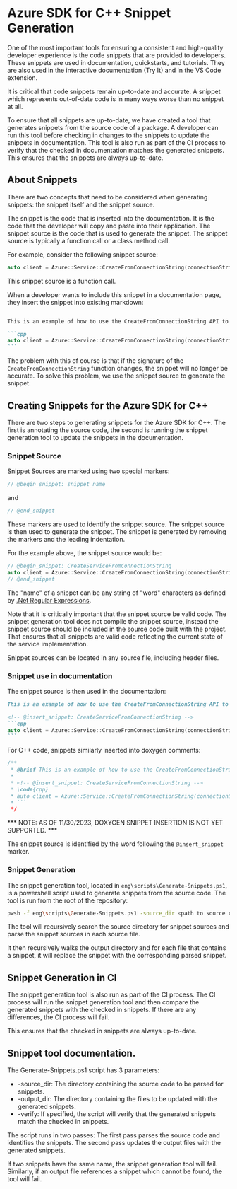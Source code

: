 # Azure SDK for C++ Snippet Generation

One of the most important tools for ensuring a consistent and high-quality developer experience is the code snippets that are provided to developers. These snippets are used in documentation, quickstarts, and tutorials. They are also used in the interactive documentation (Try It) and in the VS Code extension.

It is critical that code snippets remain up-to-date and accurate. A snippet which represents out-of-date code is in many ways worse than no snippet at all.

To ensure that all snippets are up-to-date, we have created a tool that generates snippets from the source code of a package. A developer can run this tool before checking in changes to the snippets to update the snippets in documentation. 
This tool is also run as part of the CI process to verify that the checked in documentation matches the generated snippets. This ensures that the snippets are always up-to-date.

## About Snippets

There are two concepts that need to be considered when generating snippets: the snippet itself and the snippet source.

The snippet is the code that is inserted into the documentation. It is the code that the developer will copy and paste into their application. The snippet source is the code that is used to generate the snippet. The snippet source is typically a function call or a class method call.

For example, consider the following snippet source:

```cpp
auto client = Azure::Service::CreateFromConnectionString(connectionString);
```

This snippet source is a function call.

When a developer wants to include this snippet in a documentation page, they insert the snippet into existing markdown:

~~~markdown

This is an example of how to use the CreateFromConnectionString API to create a client:

```cpp
auto client = Azure::Service::CreateFromConnectionString(connectionString);
```
~~~

The problem with this of course is that if the signature of the `CreateFromConnectionString` function changes, the snippet will no 
longer be accurate. To solve this problem, we use the snippet source to generate the snippet.

## Creating Snippets for the Azure SDK for C++

There are two steps to generating snippets for the Azure SDK for C++. The first is annotating the source code, 
the second is running the snippet generation tool to update the snippets in the documentation.

### Snippet Source

Snippet Sources are marked using two special markers:

```cpp
// @begin_snippet: snippet_name
```

and

```cpp
// @end_snippet
```

These markers are used to identify the snippet source. The snippet source is then used to generate the snippet. The snippet is generated by removing the markers and the leading indentation.

For the example above, the snippet source would be:

```cpp
// @begin_snippet: CreateServiceFromConnectionString
auto client = Azure::Service::CreateFromConnectionString(connectionString);
// @end_snippet
```

The "name" of a snippet can be any string of "word" characters as defined by [.Net Regular 
Expressions](https://learn.microsoft.com/dotnet/standard/base-types/character-classes-in-regular-expressions#WordCharacter).

Note that it is critically important that the snippet source be valid code. 
The snippet generation tool does not compile the snippet source, instead the snippet source should be included in the source code built with the project.
That ensures that all snippets are valid code reflecting the current state of the service implementation.

Snippet sources can be located in any source file, including header files.

### Snippet use in documentation

The snippet source is then used in the documentation:

~~~markdown
This is an example of how to use the CreateFromConnectionString API to create a client:

<!-- @insert_snippet: CreateServiceFromConnectionString -->
```cpp
auto client = Azure::Service::CreateFromConnectionString(connectionString);
```
~~~

For C++ code, snippets similarly inserted into doxygen comments:

```cpp
/**
 * @brief This is an example of how to use the CreateFromConnectionString API to create a client:
 *
 * <!-- @insert_snippet: CreateServiceFromConnectionString -->
 * \code{cpp}
 * auto client = Azure::Service::CreateFromConnectionString(connectionString);
 * ```
 */
```

*** NOTE: AS OF 11/30/2023, DOXYGEN SNIPPET INSERTION IS NOT YET SUPPORTED. ***


The snippet source is identified by the word following the `@insert_snippet` marker.

### Snippet Generation

The snippet generation tool, located in `eng\scripts\Generate-Snippets.ps1`, is a powershell script used to generate snippets from the source code. The tool is run from the root of the repository:

```bash
pwsh -f eng\scripts\Generate-Snippets.ps1 -source_dir <path to source code containing snippets> -output_dir <path to directory containing output files>

```

The tool will recursively search the source directory for snippet sources and parse the snippet sources in each 
source file.

It then recursively walks the output directory and for each file that contains a snippet, it will replace the
snippet with the corresponding parsed snippet.


## Snippet Generation in CI

The snippet generation tool is also run as part of the CI process. The CI process will run the snippet generation tool
and then compare the generated snippets with the checked in snippets. If there are any differences, the CI process will
fail.

This ensures that the checked in snippets are always up-to-date.

## Snippet tool documentation.

The Generate-Snippets.ps1 script has 3 parameters:

* -source_dir: The directory containing the source code to be parsed for snippets.
* -output_dir: The directory containing the files to be updated with the generated snippets.
* -verify: If specified, the script will verify that the generated snippets match the checked in snippets.

The script runs in two passes: The first pass parses the source code and identifies the snippets. The second pass
updates the output files with the generated snippets.

If two snippets have the same name, the snippet generation tool will fail. Similarly, if an output file 
references a snippet which cannot be found, the tool will fail.
